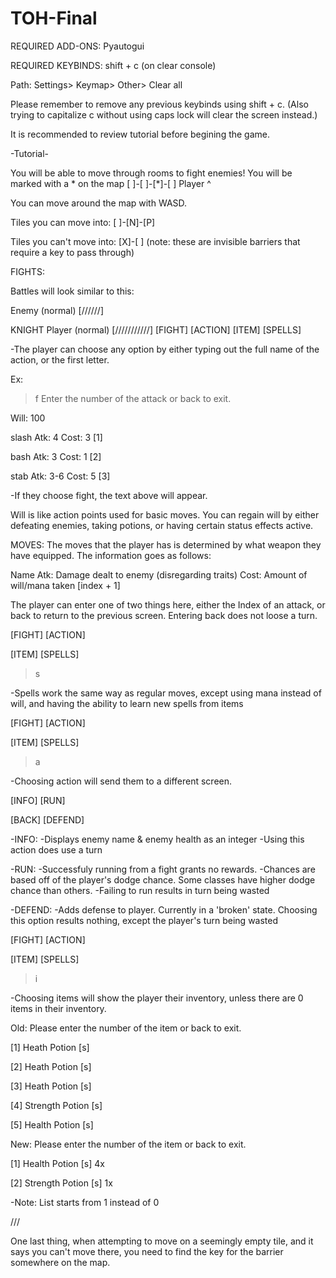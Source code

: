 # TOH-Final

REQUIRED ADD-ONS: Pyautogui

REQUIRED KEYBINDS: shift + c (on clear console)

Path: Settings> Keymap> Other> Clear all

Please remember to remove any previous keybinds using shift + c. (Also trying to capitalize c without using caps lock will clear the screen instead.)

It is recommended to review tutorial before begining the game.

-Tutorial-

You will be able to move through rooms to fight enemies!
You will be marked with a * on the map
[ ]-[ ]-[*]-[ ]
  Player ^

You can move around the map with WASD.

Tiles you can move into:
[ ]-[N]-[P]

Tiles you can't move into:
[X]-[ ] (note: these are invisible barriers that require a key to pass through)

FIGHTS:

Battles will look similar to this:

Enemy (normal)
[//////]


KNIGHT Player (normal)
[///////////]
[FIGHT]    [ACTION]
[ITEM]     [SPELLS]

-The player can choose any option by either typing out the full name of the action, or the first letter.

Ex:

>f
Enter the number of the attack or back to exit.

Will: 100

slash Atk: 4 Cost: 3 [1]

bash Atk: 3 Cost: 1 [2]

stab Atk: 3-6 Cost: 5 [3]

-If they choose fight, the text above will appear.

Will is like action points used for basic moves. You can regain will by either defeating enemies, taking potions, or having certain status effects active.

MOVES:
The moves that the player has is determined by what weapon they have equipped. The information goes as follows:

Name Atk: Damage dealt to enemy (disregarding traits) Cost: Amount of will/mana taken [index + 1]

The player can enter one of two things here, either the Index of an attack, or back to return to the previous screen.
Entering back does not loose a turn.

[FIGHT]    [ACTION]

[ITEM]     [SPELLS]

>s

-Spells work the same way as regular moves, except using mana instead of will, and having the ability to learn new spells from items

[FIGHT]    [ACTION]

[ITEM]     [SPELLS]

>a

-Choosing action will send them to a different screen.

[INFO]    [RUN]

[BACK]    [DEFEND]

-INFO:
-Displays enemy name & enemy health as an integer
-Using this action does use a turn

-RUN:
-Successfuly running from a fight grants no rewards.
-Chances are based off of the player's dodge chance. Some classes have higher dodge chance than others.
-Failing to run results in turn being wasted

-DEFEND:
-Adds defense to player. Currently in a 'broken' state. Choosing this option results nothing, except the player's turn being wasted

[FIGHT]    [ACTION]

[ITEM]     [SPELLS]

>i

-Choosing items will show the player their inventory, unless there are 0 items in their inventory.

Old:
Please enter the number of the item or back to exit.

[1] Heath Potion [s] 

[2] Heath Potion [s] 

[3] Heath Potion [s] 

[4] Strength Potion [s]

[5] Health Potion [s]

New:
Please enter the number of the item or back to exit.

[1] Health Potion [s] 4x

[2] Strength Potion [s] 1x

-Note: List starts from 1 instead of 0

///

One last thing, when attempting to move on a seemingly empty tile, and it says you can't move there, you need to find the key for the barrier somewhere on the map.
